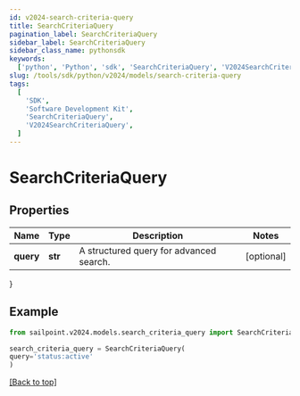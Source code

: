 ```yaml
---
id: v2024-search-criteria-query
title: SearchCriteriaQuery
pagination_label: SearchCriteriaQuery
sidebar_label: SearchCriteriaQuery
sidebar_class_name: pythonsdk
keywords:
  ['python', 'Python', 'sdk', 'SearchCriteriaQuery', 'V2024SearchCriteriaQuery']
slug: /tools/sdk/python/v2024/models/search-criteria-query
tags:
  [
    'SDK',
    'Software Development Kit',
    'SearchCriteriaQuery',
    'V2024SearchCriteriaQuery',
  ]
---
```


# SearchCriteriaQuery

## Properties

| Name      | Type    | Description                             | Notes      |
| --------- | ------- | --------------------------------------- | ---------- |
| **query** | **str** | A structured query for advanced search. | [optional] |

}

## Example

```python
from sailpoint.v2024.models.search_criteria_query import SearchCriteriaQuery

search_criteria_query = SearchCriteriaQuery(
query='status:active'
)

```

[[Back to top]](#)
